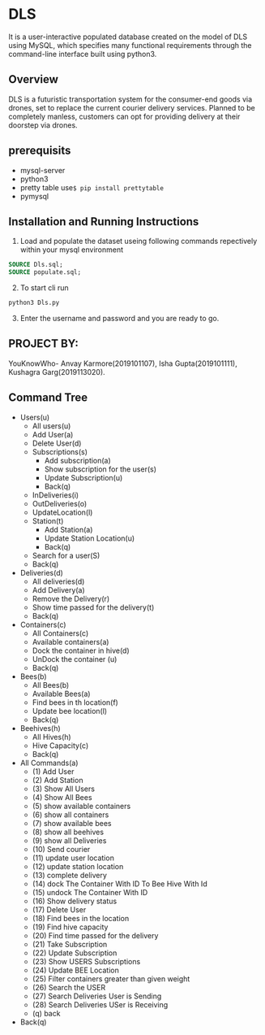 # DLS
It is a user-interactive populated database created on the model of DLS using MySQL, which specifies many functional requirements through the command-line interface built using python3.

## Overview 
DLS is a futuristic transportation system for the consumer-end goods via drones, set to replace the current courier delivery services. Planned to be completely manless, customers can opt for providing delivery at their doorstep via drones.

## prerequisits
 - mysql-server
 - python3 
 - pretty table 
  use```$ pip install prettytable```
 - pymysql

## Installation and Running Instructions

1. Load and populate the dataset useing following commands repectively within your mysql environment 
```SQL
SOURCE Dls.sql;
SOURCE populate.sql;
```
2. To start cli run 
```python
python3 Dls.py
```
3. Enter the username and password and you are ready to go.

## PROJECT BY: 


YouKnowWho- Anvay Karmore(2019101107), Isha Gupta(2019101111), Kushagra Garg(2019113020).


## Command Tree
- Users(u)
    - All users(u)
    - Add User(a)
    - Delete User(d)
    - Subscriptions(s)
        - Add subscription(a)
        - Show subscription for the user(s)
        - Update Subscription(u)
        - Back(q)
    - InDeliveries(i)
    - OutDeliveries(o)
    - UpdateLocation(l)
    - Station(t)
        - Add Station(a)
        - Update Station Location(u)
        - Back(q)
    - Search for a user(S)
    - Back(q)
- Deliveries(d)
    - All deliveries(d)
    - Add Delivery(a)
    - Remove the Delivery(r)
    - Show time passed for the delivery(t)
    - Back(q)
- Containers(c)
    - All Containers(c)
    - Available containers(a)
    - Dock the container in hive(d)
    - UnDock the container (u)
    - Back(q)
- Bees(b)
    - All Bees(b)
    - Available Bees(a)
    - Find bees in th location(f)
    - Update bee location(l)
    - Back(q)
- Beehives(h)
    - All Hives(h)
    - Hive Capacity(c)
    - Back(q)
- All Commands(a)
    - (1) Add User  
    - (2) Add Station  
    - (3) Show All Users  
    - (4) Show All Bees  
    - (5) show available containers
    - (6) show all containers
    - (7) show available bees
    - (8) show all beehives
    - (9) show all Deliveries
    - (10) Send courier
    - (11) update user location
    - (12) update station location
    - (13) complete delivery
    - (14) dock The Container With ID To Bee Hive With Id
    - (15) undock The Container With ID 
    - (16) Show delivery status 
    - (17) Delete User 
    - (18) Find bees in the location 
    - (19) Find hive capacity
    - (20) Find time passed for the delivery
    - (21) Take Subscription
    - (22) Update Subscription
    - (23) Show USERS Subscriptions  
    - (24) Update BEE Location
    - (25) Filter containers greater than given weight
    - (26) Search the USER 
    - (27) Search Deliveries User is Sending
    - (28) Search Deliveries USer is Receiving
    - (q) back
- Back(q)
